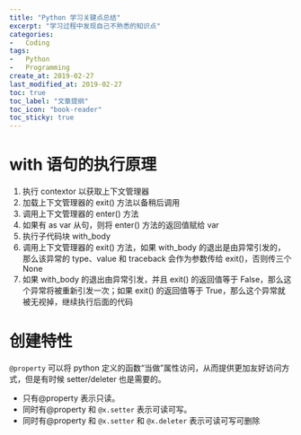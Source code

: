 ```yaml
---
title: "Python 学习关键点总结"
excerpt: "学习过程中发现自己不熟悉的知识点"
categories:
-   Coding
tags:
-   Python
-   Programming
create_at: 2019-02-27
last_modified_at: 2019-02-27
toc: true
toc_label: "文章提纲"
toc_icon: "book-reader"
toc_sticky: true
---
```


# with 语句的执行原理

1.   执行 contextor 以获取上下文管理器
2.   加载上下文管理器的 exit() 方法以备稍后调用
3.   调用上下文管理器的 enter() 方法
4.   如果有 as var 从句，则将 enter() 方法的返回值赋给 var
5.   执行子代码块 with_body
6.   调用上下文管理器的 exit() 方法，如果 with_body 的退出是由异常引发的，那么该异常的 type、value 和 traceback 会作为参数传给 exit()，否则传三个 None
7.   如果 with_body 的退出由异常引发，并且 exit() 的返回值等于 False，那么这个异常将被重新引发一次；如果 exit() 的返回值等于 True，那么这个异常就被无视掉，继续执行后面的代码

# 创建特性

`@property` 可以将 python 定义的函数“当做”属性访问，从而提供更加友好访问方式，但是有时候 setter/deleter 也是需要的。

-   只有@property 表示只读。
-   同时有@property 和 `@x.setter` 表示可读可写。
-   同时有@property 和 `@x.setter` 和 `@x.deleter` 表示可读可写可删除
